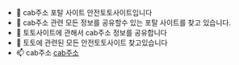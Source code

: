 - 👋 cab주소 포탈 사이트 안전토토사이트입니다
- 👀 cab주소 관련 모든 정보를 공유할수 있는 포탈 사이트를 찾고 있습니다.
- 🌱 토토사이트에 관해서 cab주소 정보를 공유합니다
- 💞️ 토토에 관련된 모든 안전토토사이트 찾고있습니다
- 📫 cab주소 
<a href=”https://cabbest.weebly.com/”>cab주소</a>

